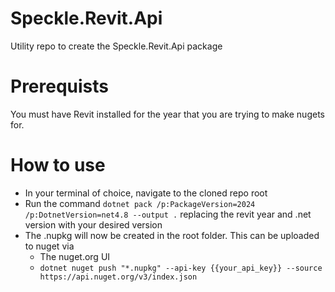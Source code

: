 # Speckle.Revit.Api
Utility repo to create the Speckle.Revit.Api package

# Prerequists
You must have Revit installed for the year that you are trying to make nugets for.

# How to use
- In your terminal of choice, navigate to the cloned repo root
- Run the command `dotnet pack /p:PackageVersion=2024 /p:DotnetVersion=net4.8 --output .` replacing the revit year and .net version with your desired version
- The .nupkg will now be created in the root folder. This can be uploaded to nuget via
  - The nuget.org UI
  - `dotnet nuget push "*.nupkg" --api-key {{your_api_key}} --source https://api.nuget.org/v3/index.json`
